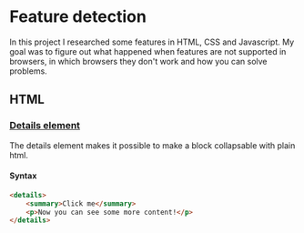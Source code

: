 # Feature detection

In this project I researched some features in HTML, CSS and Javascript. My goal was to figure out what happened when features are not supported in browsers, in which browsers they don't work and how you can solve problems.

## HTML

### [Details element](https://frankwarnaar.github.io/minor-browser-technologies-feature-detection/features/details.html)
The details element makes it possible to make a block collapsable with plain html.

#### Syntax
```HTML
<details>
	<summary>Click me</summary>
	<p>Now you can see some more content!</p>
</details>
```
